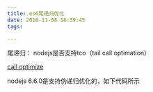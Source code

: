 ```yaml
---
title: es6尾递归优化
date: 2016-11-08 16:39:45
tags:

---
```


尾递归：
nodejs是否支持tco（tail call optimation）
<!--more-->
[call optimize](http://stackoverflow.com/questions/23260390/node-js-tail-call-optimization-possible-or-not)


nodejs 6.6.0是支持伪递归优化的，如下代码所示